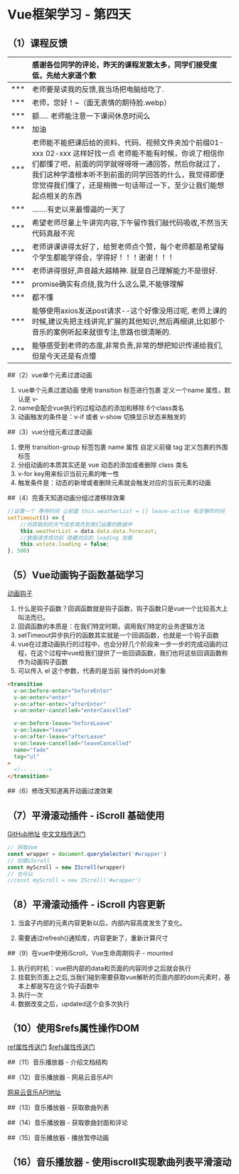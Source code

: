 # Vue框架学习 - 第四天



## （1）课程反馈

|      | 感谢各位同学的评论，昨天的课程发散太多，同学们接受度低，先给大家道个歉 |
| ---- | :----------------------------------------------------------- |
| ***  | 老师要是读我的反馈,我当场把电脑给吃了.                       |
| ***  | 老师，您好！~（面无表情的期待脸.webp）                       |
| ***  | 额..... 老师能注意一下课间休息时间么                         |
| ***  | 加油                                                         |
| ***  | 老师能不能把课后给的资料、代码、视频文件夹加个前缀01-xxx 02-xxx 这样好找一点 老师能不能有时候，你说了相信你们都懂了吧，前面的同学就呀呀呀一通回答，然后你就过了，我们这种学渣根本听不到前面的同学回答的什么，我觉得即便您觉得我们懂了，还是稍微一句话带过一下，至少让我们能想起点相关的东西 |
| ***  | ........有史以来最懵逼的一天了                               |
| ***  | 希望老师尽量上午讲完内容,下午留作我们敲代码吸收,不然当天代码真敲不完 |
| ***  | 老师讲课讲得太好了，给贺老师点个赞，每个老师都是希望每个学生都能学得会，学得好！！！谢谢！！！ |
| ***  | 老师讲得很好,声音越大越精神. 就是自己理解能力不是很好.       |
| ***  | promise确实有点绕,我为什么这么菜,不能够理解                  |
| ***  | 都不懂                                                       |
| ***  | 能够使用axios发送post请求--这个好像没用过呢, 老师上课的时候,建议先把主线讲完,扩展的其他知识,然后再细讲,比如那个音乐的案例听起来就很专注,思路也很清晰的. |
| ***  | 能够感受到老师的态度,非常负责,非常的想把知识传递给我们,但是今天还是有点懵 |



##（2）vue单个元素过渡动画

1. vue单个元素过渡动画 使用 transition 标签进行包裹 定义一个name 属性，默认是 v-
2.  name会配合vue执行的过程动态的添加和移除 6个class类名
3. 动画触发的条件是：v-if 或者 v-show 切换显示状态来触发的



##（3）vue分组元素过渡动画

1. 使用 transition-group 标签包裹 name 属性 自定义前缀 tag 定义包裹的外围标签
2. 分组动画的本质其实还是 vue 动态的添加或者删除 class 类名
3. v-for key用来标识当前元素的唯一性 
4. 触发条件是：动态的新增或者删除元素就会触发对应的当前元素的动画



##（4）完善天知道动画分组过渡移除效果

``````js
//设置一个 等待时间 让前面 this.weatherList = [] leave-active 有足够的时间
setTimeout(() => {
	//将获取到的天气信息填充到我们设置的数据中
	this.weatherList = data.data.data.forecast;
	//数据请求成功后 隐藏对应的 loading 加载
	this.wstate.loading = false;
}, 500)
``````



## （5）Vue动画钩子函数基础学习

[动画钩子](https://cn.vuejs.org/v2/guide/transitions.html#JavaScript-钩子)

1. 什么是钩子函数？回调函数就是钩子函数，钩子函数只是vue一个比较高大上叫法而已。
2. 回调函数的本质是：在我们特定时期，调用我们特定的业务逻辑方法
3. setTimeout异步执行的函数其实就是一个回调函数，也就是一个钩子函数
4. vue在过渡动画执行的过程中，也会分好几个阶段来一步一步的完成动画的过程，在这个过程中vue给我们提供了一些回调函数，我们也将这些回调函数称作为动画钩子函数
5. 可以传入 el 这个参数，代表的是当前 操作的dom对象

``````html
<transition
  v-on:before-enter="beforeEnter"
  v-on:enter="enter"
  v-on:after-enter="afterEnter"
  v-on:enter-cancelled="enterCancelled"

  v-on:before-leave="beforeLeave"
  v-on:leave="leave"
  v-on:after-leave="afterLeave"
  v-on:leave-cancelled="leaveCancelled"      
  name="fade"
  tag="ul"
>
  <!-- ... -->
</transition>
``````



##（6）修改天知道离开动画过渡效果



## （7）平滑滚动插件 - iScroll 基础使用

[GitHub地址](https://github.com/cubiq/iscroll)  [中文文档传送门](http://caibaojian.com/iscroll-5/)

``````js
// 获取dom
const wrapper = document.querySelector('#wrapper')
// 创建iScroll
const myScroll = new IScroll(wrapper)
// 也可以
//const myScroll = new IScroll('#wrapper')
``````



## （8）平滑滚动插件 - iScroll  内容更新

1. 当盒子内部的元素内容更新以后，内部内容高度发生了变化。
    
2. 需要通过refresh()通知库，内容更新了，重新计算尺寸

    

##（9）在vue中使用iScroll，Vue生命周期钩子 - mounted

  1. 执行的时机：vue把内部的data和页面的内容同步之后就会执行
  2. 挂载到页面上之后,当我们碰到需要获取vue解析的页面内部的dom元素时，基本上都是写在这个钩子函数中
  3. 执行一次
  4. 数据改变之后，updated这个会多次执行




## （10）使用$refs属性操作DOM

[ref属性传送门](https://cn.vuejs.org/v2/api/#ref)  [$refs属性传送门](https://cn.vuejs.org/v2/api/#vm-refs)



##（11）音乐播放器 - 介绍文档结构



##（12）音乐播放器 - 网易云音乐API

[网易云音乐API地址](https://autumnfish.cn)



##（13）音乐播放器 - 获取歌曲列表



##（14）音乐播放器 - 获取歌曲封面和评论



##（15）音乐播放器 - 播放暂停动画



## （16）音乐播放器 - 使用iscroll实现歌曲列表平滑滚动
